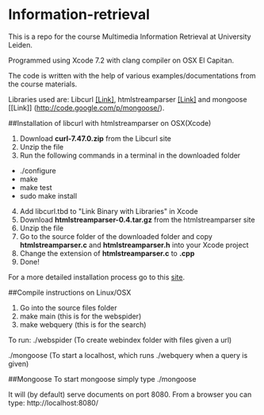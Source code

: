 # Information-retrieval
This is a repo for the course Multimedia Information Retrieval at University Leiden.

Programmed using Xcode 7.2 with clang compiler on OSX El Capitan. 

The code is written with the help of various examples/documentations from the course materials. 

Libraries used are: Libcurl [[Link]](http://curl.haxx.se/libcurl/), htmlstreamparser [[Link]](https://code.google.com/archive/p/htmlstreamparser/) and mongoose [[Link]] (http://code.google.com/p/mongoose/).

##Installation of libcurl with htmlstreamparser on OSX(Xcode)
1. Download **curl-7.47.0.zip** from the Libcurl site
2. Unzip the file
3. Run the following commands in a terminal in the downloaded folder
  * ./configure
  * make
  * make test
  * sudo make install
4. Add libcurl.tbd to "Link Binary with Libraries" in Xcode
5. Download **htmlstreamparser-0.4.tar.gz** from the htmlstreamparser site
6. Unzip the file
7. Go to the source folder of the downloaded folder and copy **htmlstreamparser.c** and **htmlstreamparser.h** into your Xcode project
8. Change the extension of **htmlstreamparser.c** to **.cpp**
9. Done!

For a more detailed installation process go to this [site](http://dahu.co.uk/blog/?p=77).

##Compile instructions on Linux/OSX
1. Go into the source files folder
2. make main (this is for the webspider)
3. make webquery (this is for the search)

To run:
./webspider (To create webindex folder with files given a url)

./mongoose (To start a localhost, which runs ./webquery when a query is given)

##Mongoose
To start mongoose simply type ./mongoose

It will (by default) serve documents on port 8080. From a browser you can type: http://localhost:8080/

